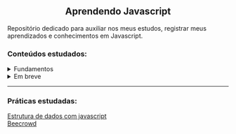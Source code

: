 <h2 align="center">Aprendendo Javascript</h2>
Repositório dedicado para auxiliar nos meus estudos, registrar meus aprendizados e conhecimentos em Javascript.

<h3>Conteúdos estudados:</h3>
<details>
<summary>Fundamentos</summary>

|Conteúdo|Status|
|---|---|
|Tipos de dados|✅|
|Variáveis|✅|
|Funções|✅|
|Manipulando dados|✅|
|Expressões e operadores|✅|
|Condicionais e controle de fluxo|✅|
|Estruturas de repetição|✅|
<!-- |[exemplo](#)|✅| -->
</details>
<details>
<summary>Em breve</summary>

|Conteúdo|Status|
|---|---|
|[]()||
|[]()||
|[]()||
|[]()||
|[]()||
|[]()||
|[]()||
</details>

<hr>

<h3>Práticas estudadas:</h3>

[Estrutura de dados com javascript](/estrutura%20de%20dados%20com%20javascript/) <br>
[Beecrowd](/beecrowd/)